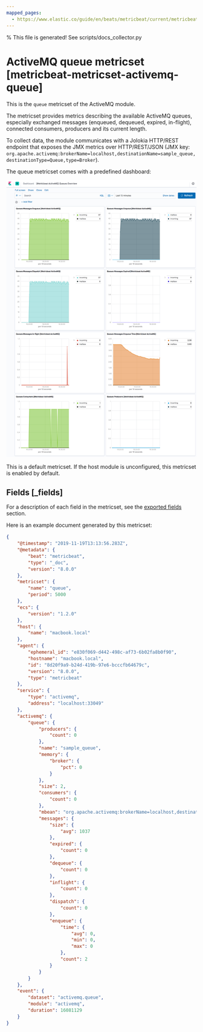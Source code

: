```yaml
---
mapped_pages:
  - https://www.elastic.co/guide/en/beats/metricbeat/current/metricbeat-metricset-activemq-queue.html
---
```


% This file is generated! See scripts/docs_collector.py

# ActiveMQ queue metricset [metricbeat-metricset-activemq-queue]

This is the `queue` metricset of the ActiveMQ module.

The metricset provides metrics describing the available ActiveMQ queues, especially exchanged messages (enqueued, dequeued, expired, in-flight), connected consumers, producers and its current length.

To collect data, the module communicates with a Jolokia HTTP/REST endpoint that exposes the JMX metrics over HTTP/REST/JSON (JMX key: `org.apache.activemq:brokerName=localhost,destinationName=sample_queue,destinationType=Queue,type=Broker`).

The queue metricset comes with a predefined dashboard:

![metricbeat activemq queues overview](images/metricbeat-activemq-queues-overview.png)

This is a default metricset. If the host module is unconfigured, this metricset is enabled by default.

## Fields [_fields]

For a description of each field in the metricset, see the [exported fields](/reference/metricbeat/exported-fields-activemq.md) section.

Here is an example document generated by this metricset:

```json
{
    "@timestamp": "2019-11-19T13:13:56.283Z",
    "@metadata": {
        "beat": "metricbeat",
        "type": "_doc",
        "version": "8.0.0"
    },
    "metricset": {
        "name": "queue",
        "period": 5000
    },
    "ecs": {
        "version": "1.2.0"
    },
    "host": {
        "name": "macbook.local"
    },
    "agent": {
        "ephemeral_id": "e830f069-d442-498c-af73-6b02fa8b0f90",
        "hostname": "macbook.local",
        "id": "8d20f9a9-b24d-419b-97e6-bcccfb64679c",
        "version": "8.0.0",
        "type": "metricbeat"
    },
    "service": {
        "type": "activemq",
        "address": "localhost:33049"
    },
    "activemq": {
        "queue": {
            "producers": {
                "count": 0
            },
            "name": "sample_queue",
            "memory": {
                "broker": {
                    "pct": 0
                }
            },
            "size": 2,
            "consumers": {
                "count": 0
            },
            "mbean": "org.apache.activemq:brokerName=localhost,destinationName=sample_queue,destinationType=Queue,type=Broker",
            "messages": {
                "size": {
                    "avg": 1037
                },
                "expired": {
                    "count": 0
                },
                "dequeue": {
                    "count": 0
                },
                "inflight": {
                    "count": 0
                },
                "dispatch": {
                    "count": 0
                },
                "enqueue": {
                    "time": {
                        "avg": 0,
                        "min": 0,
                        "max": 0
                    },
                    "count": 2
                }
            }
        }
    },
    "event": {
        "dataset": "activemq.queue",
        "module": "activemq",
        "duration": 16081129
    }
}
```
